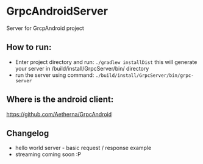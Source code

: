 # GrpcAndroidServer
Server for GrcpAndroid project


## How to run:

 - Enter project directory and run:
   `./gradlew installDist`
   this will generate your server in /build/install/GrpcServer/bin/ directory
 - run the server using command:
   `./build/install/GrpcServer/bin/grpc-server`

## Where is the android client:

https://github.com/Aetherna/GrpcAndroid


## Changelog

- hello world server - basic request / response example
- streaming coming soon :P
